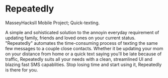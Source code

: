 # Repeatedly
MasseyHacksII Mobile Project; Quick-texting.

A simple and sohisticated solution to the annoyin everyday requirement of updating family, friends and loved ones on your current status. "Repeatedly" automates the time-consuming process of texting the same few messages to a couple close contacts. Whether it be updating your mom on your distance from home or a quick text saying you'll be late because of traffic, Repeatedly suits all your needs with a clean, streamlined UI and blazing fast SMS capablities. Stop losing time and start using it, Repeatedly is there for you.
